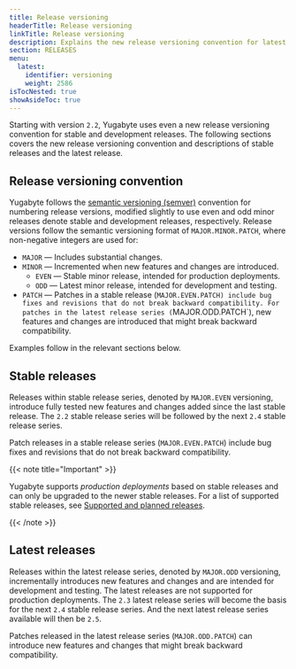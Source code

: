 ```yaml
---
title: Release versioning
headerTitle: Release versioning
linkTitle: Release versioning
description: Explains the new release versioning convention for latest and stable releases.
section: RELEASES
menu:
  latest:
    identifier: versioning
    weight: 2586
isTocNested: true
showAsideToc: true
---
```


Starting with version `2.2`, Yugabyte uses even a new release versioning convention for stable and development releases. The following sections covers the new release versioning convention and descriptions of stable releases and the latest release.

## Release versioning convention

Yugabyte follows the [semantic versioning (semver)](https://semver.org) convention for numbering release versions, modified slightly to use even and odd minor releases denote stable and development releases, respectively. Release versions follow the semantic versioning format of `MAJOR.MINOR.PATCH`, where non-negative integers are used for:

- `MAJOR` — Includes substantial changes.
- `MINOR` — Incremented when new features and changes are introduced.
  - `EVEN` — Stable minor release, intended for production deployments.
  - `ODD` — Latest minor release, intended for development and testing.
- `PATCH` — Patches in a stable release (`MAJOR.EVEN.PATCH) include bug fixes and revisions that do not break backward compatibility. For patches in the latest release series (`MAJOR.ODD.PATCH`), new features and changes are introduced that might break backward compatibility.

Examples follow in the relevant sections below.

## Stable releases

Releases within stable release series, denoted by `MAJOR.EVEN` versioning, introduce fully tested new features and changes added since the last stable release. The `2.2` stable release series will be followed by the next `2.4` stable release series.

Patch releases in a stable release series (`MAJOR.EVEN.PATCH`) include bug fixes and revisions that do not break backward compatibility.

{{< note title="Important" >}}

Yugabyte supports *production deployments* based on stable releases and can only be upgraded to the newer stable releases. For a list of supported stable releases, see [Supported and planned releases](../releases-overview/#supported-stable-releases).

{{< /note >}}

## Latest releases

Releases within the latest release series, denoted by `MAJOR.ODD` versioning, incrementally introduces new features and changes and are intended for development and testing. The latest releases are not supported for production deployments. The `2.3` latest release series will become the basis for the next `2.4` stable release series. And the next latest release series available will then be `2.5`.

Patches released in the latest release series (`MAJOR.ODD.PATCH`) can introduce new features and changes that might break backward compatibility. 

